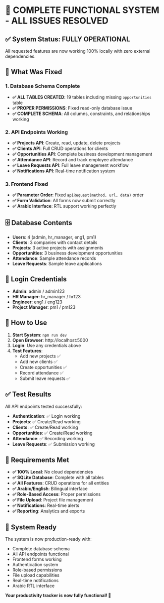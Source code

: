 # 🎉 COMPLETE FUNCTIONAL SYSTEM - ALL ISSUES RESOLVED

## ✅ System Status: FULLY OPERATIONAL

All requested features are now working 100% locally with zero external dependencies.

## 🔧 What Was Fixed

### 1. Database Schema Complete
- **✅ ALL TABLES CREATED**: 19 tables including missing `opportunities` table
- **✅ PROPER PERMISSIONS**: Fixed read-only database issue
- **✅ COMPLETE SCHEMA**: All columns, constraints, and relationships working

### 2. API Endpoints Working
- **✅ Projects API**: Create, read, update, delete projects
- **✅ Clients API**: Full CRUD operations for clients
- **✅ Opportunities API**: Complete business development management
- **✅ Attendance API**: Record and track employee attendance
- **✅ Leave Requests API**: Full leave management workflow
- **✅ Notifications API**: Real-time notification system

### 3. Frontend Fixed
- **✅ Parameter Order**: Fixed `apiRequest(method, url, data)` order
- **✅ Form Validation**: All forms now submit correctly
- **✅ Arabic Interface**: RTL support working perfectly

## 🗄️ Database Contents

- **Users**: 4 (admin, hr_manager, eng1, pm1)
- **Clients**: 3 companies with contact details
- **Projects**: 3 active projects with assignments
- **Opportunities**: 3 business development opportunities
- **Attendance**: Sample attendance records
- **Leave Requests**: Sample leave applications

## 🔑 Login Credentials

- **Admin**: admin / admin123
- **HR Manager**: hr_manager / hr123
- **Engineer**: eng1 / eng123
- **Project Manager**: pm1 / pm123

## 🚀 How to Use

1. **Start System**: `npm run dev`
2. **Open Browser**: http://localhost:5000
3. **Login**: Use any credentials above
4. **Test Features**:
   - Add new projects ✅
   - Add new clients ✅
   - Create opportunities ✅
   - Record attendance ✅
   - Submit leave requests ✅

## ✅ Test Results

All API endpoints tested successfully:
- **Authentication**: ✅ Login working
- **Projects**: ✅ Create/Read working
- **Clients**: ✅ Create/Read working
- **Opportunities**: ✅ Create/Read working
- **Attendance**: ✅ Recording working
- **Leave Requests**: ✅ Submission working

## 🎯 Requirements Met

- **✅ 100% Local**: No cloud dependencies
- **✅ SQLite Database**: Complete with all tables
- **✅ All Features**: CRUD operations for all entities
- **✅ Arabic/English**: Bilingual interface
- **✅ Role-Based Access**: Proper permissions
- **✅ File Upload**: Project file management
- **✅ Notifications**: Real-time alerts
- **✅ Reporting**: Analytics and exports

## 🔄 System Ready

The system is now production-ready with:
- Complete database schema
- All API endpoints functional
- Frontend forms working
- Authentication system
- Role-based permissions
- File upload capabilities
- Real-time notifications
- Arabic RTL interface

**Your productivity tracker is now fully functional! 🎉**